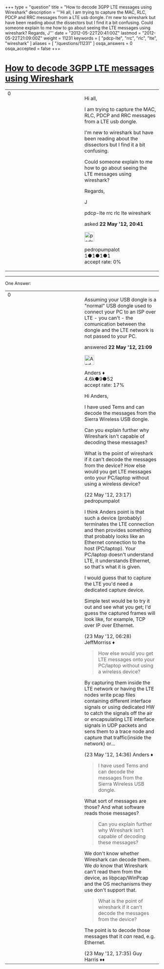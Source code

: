 +++
type = "question"
title = "How to decode 3GPP LTE messages using Wireshark"
description = '''Hi all, I am trying to capture the MAC, RLC, PDCP and RRC messages from a LTE usb dongle.  I&#x27;m new to wireshark but have been reading about the dissectors but I find it a bit confusing.  Could someone explain to me how to go about seeing the LTE messages using wireshark?  Regards, J'''
date = "2012-05-22T20:41:00Z"
lastmod = "2012-05-22T21:09:00Z"
weight = 11231
keywords = [ "pdcp-lte", "rrc", "rlc", "lte", "wireshark" ]
aliases = [ "/questions/11231" ]
osqa_answers = 0
osqa_accepted = false
+++

<div class="headNormal">

# [How to decode 3GPP LTE messages using Wireshark](/questions/11231/how-to-decode-3gpp-lte-messages-using-wireshark)

</div>

<div id="main-body">

<div id="askform">

<table id="question-table" style="width:100%;"><colgroup><col style="width: 50%" /><col style="width: 50%" /></colgroup><tbody><tr class="odd"><td style="width: 30px; vertical-align: top"><div class="vote-buttons"><div id="post-11231-score" class="post-score" title="current number of votes">0</div><div id="favorite-count" class="favorite-count"></div></div></td><td><div id="item-right"><div class="question-body"><p>Hi all,</p><p>I am trying to capture the MAC, RLC, PDCP and RRC messages from a LTE usb dongle.</p><p>I'm new to wireshark but have been reading about the dissectors but I find it a bit confusing.</p><p>Could someone explain to me how to go about seeing the LTE messages using wireshark?</p><p>Regards,</p><p>J</p></div><div id="question-tags" class="tags-container tags">pdcp-lte rrc rlc lte wireshark</div><div id="question-controls" class="post-controls"></div><div class="post-update-info-container"><div class="post-update-info post-update-info-user"><p>asked <strong>22 May '12, 20:41</strong></p><img src="https://secure.gravatar.com/avatar/9bf45b3be4b2ce8bb5c28d1b18563c8b?s=32&amp;d=identicon&amp;r=g" class="gravatar" width="32" height="32" alt="pedropumpalot&#39;s gravatar image" /><p>pedropumpalot<br />
<span class="score" title="1 reputation points">1</span><span title="1 badges"><span class="badge1">●</span><span class="badgecount">1</span></span><span title="1 badges"><span class="silver">●</span><span class="badgecount">1</span></span><span title="1 badges"><span class="bronze">●</span><span class="badgecount">1</span></span><br />
<span class="accept_rate" title="Rate of the user&#39;s accepted answers">accept rate:</span> <span title="pedropumpalot has no accepted answers">0%</span></p></div></div><div id="comments-container-11231" class="comments-container"></div><div id="comment-tools-11231" class="comment-tools"></div><div class="clear"></div><div id="comment-11231-form-container" class="comment-form-container"></div><div class="clear"></div></div></td></tr></tbody></table>

------------------------------------------------------------------------

<div class="tabBar">

<span id="sort-top"></span>

<div class="headQuestions">

One Answer:

</div>

</div>

<span id="11234"></span>

<div id="answer-container-11234" class="answer">

<table style="width:100%;"><colgroup><col style="width: 50%" /><col style="width: 50%" /></colgroup><tbody><tr class="odd"><td style="width: 30px; vertical-align: top"><div class="vote-buttons"><div id="post-11234-score" class="post-score" title="current number of votes">0</div></div></td><td><div class="item-right"><div class="answer-body"><p>Assuming your USB dongle is a "normal" USB dongle used to connect your PC to an ISP over LTE - you can't - the comunication between the dongle and the LTE network is not passed to your PC.</p></div><div class="answer-controls post-controls"></div><div class="post-update-info-container"><div class="post-update-info post-update-info-user"><p>answered <strong>22 May '12, 21:09</strong></p><img src="https://secure.gravatar.com/avatar/2d3d425a7a829209431fb38d326b53af?s=32&amp;d=identicon&amp;r=g" class="gravatar" width="32" height="32" alt="Anders&#39;s gravatar image" /><p>Anders ♦<br />
<span class="score" title="4578 reputation points"><span>4.6k</span></span><span title="9 badges"><span class="silver">●</span><span class="badgecount">9</span></span><span title="52 badges"><span class="bronze">●</span><span class="badgecount">52</span></span><br />
<span class="accept_rate" title="Rate of the user&#39;s accepted answers">accept rate:</span> <span title="Anders has 56 accepted answers">17%</span></p></div></div><div id="comments-container-11234" class="comments-container"><span id="11243"></span><div id="comment-11243" class="comment"><div id="post-11243-score" class="comment-score"></div><div class="comment-text"><p>Hi Anders,</p><p>I have used Tems and can decode the messages from the Sierra Wireless USB dongle.</p><p>Can you explain further why Wireshark isn't capable of decoding these messages?</p><p>What is the point of wireshark if it can't decode the messages from the device? How else would you get LTE messages onto your PC/laptop without using a wireless device?</p></div><div id="comment-11243-info" class="comment-info"><span class="comment-age">(22 May '12, 23:17)</span> pedropumpalot</div></div><span id="11254"></span><div id="comment-11254" class="comment"><div id="post-11254-score" class="comment-score"></div><div class="comment-text"><p>I think Anders point is that such a device (probably) terminates the LTE connection and then provides something that probably looks like an Ethernet connection to the host (PC/laptop). Your PC/laptop doesn't understand LTE, it understands Ethernet, so that's what it is given.</p><p>I would guess that to capture the LTE you'd need a dedicated capture device.</p><p>Simple test would be to try it out and see what you get; I'd guess the captured frames will look like, for example, TCP over IP over Ethernet.</p></div><div id="comment-11254-info" class="comment-info"><span class="comment-age">(23 May '12, 06:28)</span> JeffMorriss ♦</div></div><span id="11296"></span><div id="comment-11296" class="comment"><div id="post-11296-score" class="comment-score"></div><div class="comment-text"><blockquote><p>How else would you get LTE messages onto your PC/laptop without using a wireless device?</p></blockquote><p>By capturing them inside the LTE network or having the LTE nodes write pcap files containing different interface signals or using dedicated HW to catch the signals off the air or encapsulating LTE interface signals in UDP packets and sens them to a trace node and capture that traffic(inside the network) or...</p></div><div id="comment-11296-info" class="comment-info"><span class="comment-age">(23 May '12, 14:36)</span> Anders ♦</div></div><span id="11297"></span><div id="comment-11297" class="comment"><div id="post-11297-score" class="comment-score"></div><div class="comment-text"><blockquote><p>I have used Tems and can decode the messages from the Sierra Wireless USB dongle.</p></blockquote><p>What sort of messages are those? And what software reads those messages?</p><blockquote><p>Can you explain further why Wireshark isn't capable of decoding these messages?</p></blockquote><p>We don't know whether Wireshark can decode them. We <em>do</em> know that Wireshark can't read them from the device, as libpcap/WinPcap and the OS mechanisms they use don't support that.</p><blockquote><p>What is the point of wireshark if it can't decode the messages from the device?</p></blockquote><p>The point is to decode those messages that it <em>can</em> read, e.g. Ethernet.</p></div><div id="comment-11297-info" class="comment-info"><span class="comment-age">(23 May '12, 17:35)</span> Guy Harris ♦♦</div></div></div><div id="comment-tools-11234" class="comment-tools"></div><div class="clear"></div><div id="comment-11234-form-container" class="comment-form-container"></div><div class="clear"></div></div></td></tr></tbody></table>

</div>

<div class="paginator-container-left">

</div>

</div>

</div>

